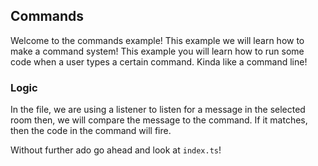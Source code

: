 ## Commands

Welcome to the commands example! This example we will learn how to make a command system! This example you will learn how to run some code when a user types a certain command. Kinda like a command line!

### Logic

In the file, we are using a listener to listen for a message in the selected room then, we will compare the message to the command. If it matches, then the code in the command will fire.

Without further ado go ahead and look at `index.ts`!
